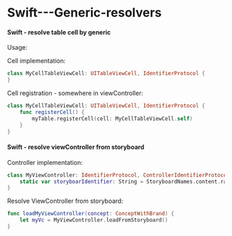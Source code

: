# Swift---Generic-resolvers

#### Swift - resolve table cell by generic

Usage:

Cell implementation:
```swift
class MyCellTableViewCell: UITableViewCell, IdentifierProtocol {
}
```
Cell registration - somewhere in viewController:
```swift
class MyCellTableViewCell: UITableViewCell, IdentifierProtocol {
    func registerCell() {
        myTable.registerCell(cell: MyCellTableViewCell.self)
    }
}
```


#### Swift - resolve viewController from storyboard

Controller implementation:
```swift
class MyViewController: IdentifierProtocol, ControllerIdentifierProtocol {
    static var storyboarIdentifier: String = StoryboardNames.content.rawValue
}
```

Resolve ViewController from storyboard:
```swift
func loadMyViewController(concept: ConceptWithBrand) {
    let myVc = MyViewController.loadFromStoryboard()
}
```
